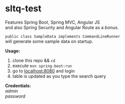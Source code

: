 # sltq-test

Features Spring Boot, Spring MVC, Angular JS  
and also Spring Security and Angular Route as a *bonus*.

`public class SampleData implements CommandLineRunner`  
will generate some sample data on startup.

**Usage:**  
1. clone this repo && `cd`  
2. execute `mvn spring-boot:run`  
3. go to [localhost:8080](http://localhost:8080/) and login  
4. table is updated as you type the search query  

**Credentials:**  
*admin*  
*password*
